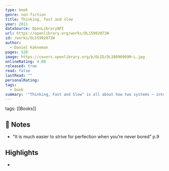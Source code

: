 ```yaml
---
type: book
genre: non-fiction
title: Thinking, fast and slow
year: 2011
dataSource: OpenLibraryAPI
url: https://openlibrary.org/works/OL15992072W
id: /works/OL15992072W
author:
  - Daniel Kahneman
pages: 528
image: https://covers.openlibrary.org/b/OLID/OL38090969M-L.jpg
onlineRating: 4.08
released: true
read: false
lastRead: ""
personalRating: 
tags:
  - book
summary: '"Thinking, Fast and Slow" is all about how two systems — intuition and slow thinking — shape our judgment, and how we can effectively tap into both. Using principles of behavioral economics, Kahneman walks us through how to think and avoid mistakes in situations when the stakes are really high.'
---
```

tags: [[Books]] 

## 📝 Notes
- ”It is much easier to strive for perfection when you’re never bored” p.9

## Highlights
-
